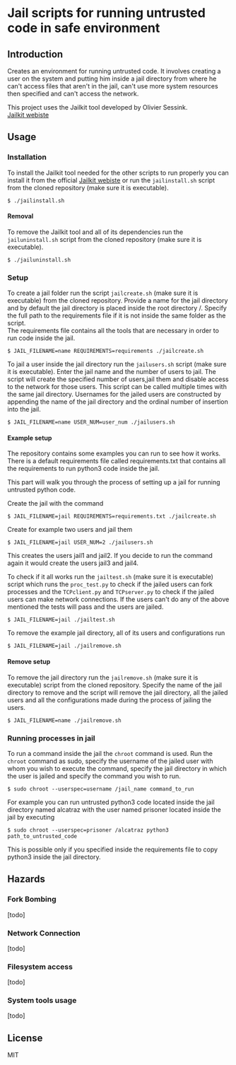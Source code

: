 # Jail scripts for running untrusted code in safe environment
## Introduction
Creates an environment for running untrusted code. It involves creating a user on
the system and putting him inside a jail directory from where he can't
access files that aren't in the jail, can't use more system resources then specified and
can't access the network.

This project uses the Jailkit tool developed by Olivier Sessink.  
[Jailkit webiste](https://olivier.sessink.nl/jailkit/)

## Usage
### Installation 
To install the Jailkit tool needed for the other 
scripts to run properly you can install it from the official 
[Jailkit webiste](https://olivier.sessink.nl/jailkit/) or run 
the `jailinstall.sh` script from the cloned repository 
(make sure it is executable).
````
$ ./jailinstall.sh
````
#### Removal
To remove the Jailkit tool and all of its dependencies run the
`jailuninstall.sh` script from the cloned repository
(make sure it is executable).
````
$ ./jailuninstall.sh
````
### Setup
To create a jail folder run the script `jailcreate.sh` (make sure it is executable)
from the cloned repository. Provide a name for the jail directory
and by default the jail directory is placed inside the root directory /. Specify the full
path to the requirements file if it is not inside the same folder as the script.   
The requirements file contains all the 
tools that are necessary in order to run code inside the jail.
````
$ JAIL_FILENAME=name REQUIREMENTS=requirements ./jailcreate.sh
````

To jail a user inside the jail directory run the `jailusers.sh` 
script (make sure it is executable). Enter the jail name and the 
number of users to jail. The script will create the specified number
of users,jail them and disable access to the network for those users.
This script can be called multiple times with 
the same jail directory. Usernames for the jailed users are constructed
by appending the name of the jail directory and the ordinal number of insertion into the jail.
````
$ JAIL_FILENAME=name USER_NUM=user_num ./jailusers.sh
````

#### Example setup
The repository contains some examples you can run to see how 
it works. There is a default requirements file called requirements.txt
that contains all the requirements to run python3 code inside the jail.

This part will walk you through the process of setting up a jail for running
untrusted python code.

Create the jail with the command
````
$ JAIL_FILENAME=jail REQUIREMENTS=requirements.txt ./jailcreate.sh
````

Create for example two users and jail them
````
$ JAIL_FILENAME=jail USER_NUM=2 ./jailusers.sh
````
This creates the users jail1 and jail2.
If you decide to run the command again it would create the users
jail3 and jail4.

To check if it all works run the `jailtest.sh` (make sure it is executable) script which runs the 
`proc_test.py` to check if the jailed users can fork processes
and the `TCPclient.py` and `TCPserver.py` to check if
the jailed users can make network connections. If the users can't do any of
the above mentioned the tests will pass and the users are jailed.
````
$ JAIL_FILENAME=jail ./jailtest.sh
````
To remove the example jail directory, all of its users and 
configurations run
````
$ JAIL_FILENAME=jail ./jailremove.sh
````
#### Remove setup
To remove the jail directory run the `jailremove.sh` 
(make sure it is executable) script from the cloned repository. Specify the 
name of the jail directory to remove and the script will remove the jail directory, 
all the jailed users and all the configurations made during the process of jailing the users.
````
$ JAIL_FILENAME=name ./jailremove.sh
````
### Running processes in jail
To run a command inside the jail the `chroot` command is used.
Run the `chroot` command as sudo, specify the username of the jailed
user with whom you wish to execute the command, specify the jail directory
in which the user is jailed and specify the command you wish to run.
````
$ sudo chroot --userspec=username /jail_name command_to_run
````
For example you can run untrusted python3 code located inside the jail 
directory named alcatraz with the user named prisoner located inside the jail
by executing 
````
$ sudo chroot --userspec=prisoner /alcatraz python3 path_to_untrusted_code
````
This is possible only if you specified inside the requirements file to 
copy python3 inside the jail directory.
## Hazards
### Fork Bombing
[todo]

### Network Connection
[todo]

### Filesystem access
[todo]

### System tools usage
[todo]

## License
MIT

